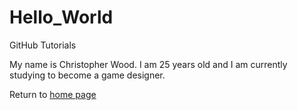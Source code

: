 # Hello_World
GitHub Tutorials

My name is Christopher Wood. I am 25 years old and I am currently studying to become a game designer. 

Return to [home page](https://cwood40.github.io)
